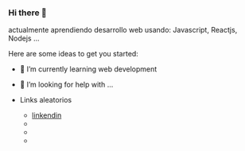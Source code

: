### Hi there 👋

<!--
**0ozen/0ozen** is a ✨ _special_ ✨ repository because its `README.md` (this file) appears on your GitHub profile.
-->
actualmente aprendiendo desarrollo web usando: Javascript, Reactjs, Nodejs ...


Here are some ideas to get you started:

- 🌱 I’m currently learning web development

- 🤔 I’m looking for help with ...

- Links aleatorios 
    - [linkendin](https://www.linkedin.com/in/jhean-undifined/)
    -
    -
    -

